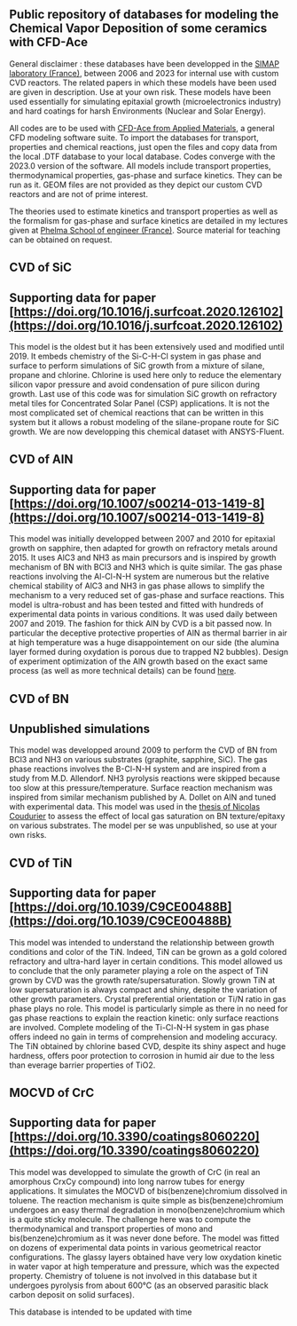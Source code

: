 ## Public repository of databases for modeling the Chemical Vapor Deposition of some ceramics with CFD-Ace

General disclaimer : these databases have been developped in the [SIMAP laboratory (France)](https://simap.grenoble-inp.fr/), between 2006 and 2023 for internal use with custom CVD reactors. The related papers in which these models have been used are given in description. Use at your own risk. These models have been used essentially for simulating epitaxial growth (microelectronics industry) and hard coatings for harsh Environments (Nuclear and Solar Energy).

All codes are to be used with [CFD-Ace from Applied Materials](https://www.appliedmaterials.com/us/en/semiconductor/solutions-and-software/software-solutions/ace-plus-suite.html), a general CFD modeling software suite. To import the databases for transport, properties and chemical reactions, just open the files and copy data from the local .DTF database to your local database. Codes converge with the 2023.0 version of the software. All models include transport properties, thermodynamical properties, gas-phase and surface kinetics. They can be run as it. GEOM files are not provided as they depict our custom CVD reactors and are not of prime interest.

The theories used to estimate kinetics and transport properties as well as the formalism for gas-phase and surface kinetics are detailed in my lectures given at [Phelma School of engineer (France)](https://phelma.grenoble-inp.fr/). Source material for teaching can be obtained on request.

## CVD of SiC
## Supporting data for paper [https://doi.org/10.1016/j.surfcoat.2020.126102](https://doi.org/10.1016/j.surfcoat.2020.126102)
This model is the oldest but it has been extensively used and modified until 2019. It embeds chemistry of the Si-C-H-Cl system in gas phase and surface to perform simulations of SiC growth from a mixture of silane, propane and chlorine. Chlorine is used here only to reduce the elementary silicon vapor pressure and avoid condensation of pure silicon during growth. Last use of this code was for simulation SiC growth on refractory metal tiles for Concentrated Solar Panel (CSP) applications. It is not the most complicated set of chemical reactions that can be written in this system but it allows a robust modeling of the silane-propane route for SiC growth. We are now developping this chemical dataset with ANSYS-Fluent.

## CVD of AlN
## Supporting data for paper [https://doi.org/10.1007/s00214-013-1419-8](https://doi.org/10.1007/s00214-013-1419-8)
This model was initially developped between 2007 and 2010 for epitaxial growth on sapphire, then adapted for growth on refractory metals around 2015. It uses AlC3 and NH3 as main precursors and is inspired by growth mechanism of BN with BCl3 and NH3 which is quite similar. The gas phase reactions involving the Al-Cl-N-H system are numerous but the relative chemical stability of AlC3 and NH3 in gas phase allows to simplify the mechanism to a very reduced set of gas-phase and surface reactions. This model is ultra-robust and has been tested and fitted with hundreds of experimental data points in various conditions. It was used daily between 2007 and 2019. The fashion for thick AlN by CVD is a bit passed now. In particular the deceptive protective properties of AlN as thermal barrier in air at high temperature was a huge disappointement on our side (the alumina layer formed during oxydation is porous due to trapped N2 bubbles). Design of experiment optimization of the AlN growth based on the exact same process (as well as more technical details) can be found [here](https://github.com/Raphael-Boichot/HVPE-process-assessment-by-DOE).

## CVD of BN
## Unpublished simulations
This model was developped around 2009 to perform the CVD of BN from BCl3 and NH3 on various substrates (graphite, sapphire, SiC). The gas phase reactions involves the B-Cl-N-H system and are inspired from a study from M.D. Allendorf. NH3 pyrolysis reactions were skipped because too slow at this pressure/temperature. Surface reaction mechanism was inspired from similar mechanism published by A. Dollet on AlN and tuned with experimental data. This model was used in the [thesis of Nicolas Coudurier](https://theses.fr/2014GRENI009) to assess the effect of local gas saturation on BN texture/epitaxy on various substrates. The model per se was unpublished, so use at your own risks.

## CVD of TiN
## Supporting data for paper [https://doi.org/10.1039/C9CE00488B](https://doi.org/10.1039/C9CE00488B)
This model was intended to understand the relationship between growth conditions and color of the TiN. Indeed, TiN can be grown as a gold colored refractory and ultra-hard layer in certain conditions. This model allowed us to conclude that the only parameter playing a role on the aspect of TiN grown by CVD was the growth rate/supersaturation. Slowly grown TiN at low supersaturation is always compact and shiny, despite the variation of other growth parameters. Crystal preferential orientation or Ti/N ratio in gas phase plays no role. This model is particularly simple as there in no need for gas phase reactions to explain the reaction kinetic: only surface reactions are involved. Complete modeling of the Ti-Cl-N-H system in gas phase offers indeed no gain in terms of comprehension and modeling accuracy. The TiN obtained by chlorine based CVD, despite its shiny aspect and huge hardness, offers poor protection to corrosion in humid air due to the less than everage barrier properties of TiO2.

## MOCVD of CrC
## Supporting data for paper [https://doi.org/10.3390/coatings8060220](https://doi.org/10.3390/coatings8060220)
This model was developped to simulate the growth of CrC (in real an amorphous CrxCy compound) into long narrow tubes for energy applications. It simulates the MOCVD of bis(benzene)chromium dissolved in toluene. The reaction mechanism is quite simple as bis(benzene)chromium undergoes an easy thermal degradation in mono(benzene)chromium which is a quite sticky molecule. The challenge here was to compute the thermodynamical and transport properties of mono and bis(benzene)chromium as it was never done before. The model was fitted on dozens of experimental data points in various geometrical reactor configurations. The glassy layers obtained have very low oxydation kinetic in water vapor at high temperature and pressure, which was the expected property. Chemistry of toluene is not involved in this database but it undergoes pyrolysis from about 600°C (as an observed parasitic black carbon deposit on solid surfaces).

This database is intended to be updated with time
